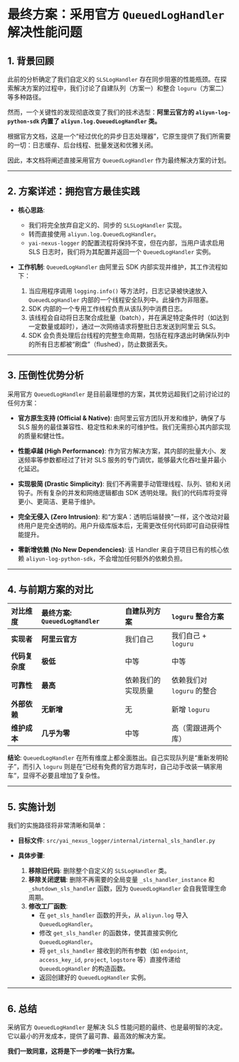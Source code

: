 # 最终方案：采用官方 `QueuedLogHandler` 解决性能问题

## 1. 背景回顾

此前的分析确定了我们自定义的 `SLSLogHandler` 存在同步阻塞的性能瓶颈。在探索解决方案的过程中，我们讨论了自建队列（方案一）和整合 `loguru`（方案二）等多种路径。

然而，一个关键性的发现彻底改变了我们的技术选型：**阿里云官方的 `aliyun-log-python-sdk` 内置了 `aliyun.log.QueuedLogHandler` 类。**

根据官方文档，这是一个“经过优化的异步日志处理器”，它原生提供了我们所需要的一切：日志缓存、后台线程、批量发送和优雅关闭。

因此，本文档将阐述直接采用官方 `QueuedLogHandler` 作为最终解决方案的计划。

---

## 2. 方案详述：拥抱官方最佳实践

- **核心思路**:
  - 我们将完全放弃自定义的、同步的 `SLSLogHandler` 实现。
  - 转而直接使用 `aliyun.log.QueuedLogHandler`。
  - `yai-nexus-logger` 的配置流程将保持不变，但在内部，当用户请求启用 SLS 日志时，我们将为其配置并返回一个 `QueuedLogHandler` 实例。

- **工作机制**:
  `QueuedLogHandler` 由阿里云 SDK 内部实现并维护，其工作流程如下：
  1.  当应用程序调用 `logging.info()` 等方法时，日志记录被快速放入 `QueuedLogHandler` 内部的一个线程安全队列中。此操作为非阻塞。
  2.  SDK 内部的一个专用工作线程负责从该队列中消费日志。
  3.  该线程会自动将日志聚合成批量（batch），并在满足特定条件时（如达到一定数量或超时），通过一次网络请求将整批日志发送到阿里云 SLS。
  4.  SDK 会负责处理后台线程的完整生命周期，包括在程序退出时确保队列中的所有日志都被“刷盘”（flushed），防止数据丢失。

---

## 3. 压倒性优势分析

采用官方 `QueuedLogHandler` 是目前最理想的方案，其优势远超我们之前讨论过的任何方案：

- **官方原生支持 (Official & Native)**:
  由阿里云官方团队开发和维护，确保了与 SLS 服务的最佳兼容性、稳定性和未来的可维护性。我们无需担心其内部实现的质量和健壮性。

- **性能卓越 (High Performance)**:
  作为官方解决方案，其内部的批量大小、发送频率等参数都经过了针对 SLS 服务的专门调优，能够最大化吞吐量并最小化延迟。

- **实现极简 (Drastic Simplicity)**:
  我们不再需要手动管理线程、队列、锁和关闭钩子。所有复杂的并发和网络逻辑都由 SDK 透明处理。我们的代码库将变得更小、更简洁、更易于维护。

- **完全无侵入 (Zero Intrusion)**:
  和“方案A：透明后端替换”一样，这个改动对最终用户是完全透明的。用户升级库版本后，无需更改任何代码即可自动获得性能提升。

- **零新增依赖 (No New Dependencies)**:
  该 Handler 来自于项目已有的核心依赖 `aliyun-log-python-sdk`，不会增加任何额外的依赖负担。

---

## 4. 与前期方案的对比

| 对比维度 | **最终方案: `QueuedLogHandler`** | **自建队列方案** | **`loguru` 整合方案** |
| :--- | :--- | :--- | :--- |
| **实现者** | **阿里云官方** | 我们自己 | 我们自己 + `loguru` |
| **代码复杂度** | **极低** | 中等 | 中等 |
| **可靠性** | **最高** | 依赖我们的实现质量 | 依赖我们对 `loguru` 的整合 |
| **外部依赖** | **无新增** | 无 | 新增 `loguru` |
| **维护成本** | **几乎为零** | 中等 | 高（需跟进两个库） |

**结论**: `QueuedLogHandler` 在所有维度上都全面胜出。自己实现队列是“重新发明轮子”，而引入 `loguru` 则是在“已经有免费的官方跑车时，自己动手改装一辆家用车”，显得不必要且增加了复杂性。

---

## 5. 实施计划

我们的实施路径将非常清晰和简单：

- **目标文件**: `src/yai_nexus_logger/internal/internal_sls_handler.py`

- **具体步骤**:
  1.  **移除旧代码**: 删除整个自定义的 `SLSLogHandler` 类。
  2.  **移除关闭逻辑**: 删除不再需要的全局变量 `_sls_handler_instance` 和 `_shutdown_sls_handler` 函数，因为 `QueuedLogHandler` 会自我管理生命周期。
  3.  **修改工厂函数**:
      - 在 `get_sls_handler` 函数的开头，从 `aliyun.log` 导入 `QueuedLogHandler`。
      - 修改 `get_sls_handler` 的函数体，使其直接实例化 `QueuedLogHandler`。
      - 将 `get_sls_handler` 接收到的所有参数（如 `endpoint`, `access_key_id`, `project`, `logstore` 等）直接传递给 `QueuedLogHandler` 的构造函数。
      - 返回创建好的 `QueuedLogHandler` 实例。

---

## 6. 总结

采纳官方 `QueuedLogHandler` 是解决 SLS 性能问题的最终、也是最明智的决定。它以最小的开发成本，提供了最可靠、最高效的解决方案。

**我们一致同意，这将是下一步的唯一执行方案。** 
